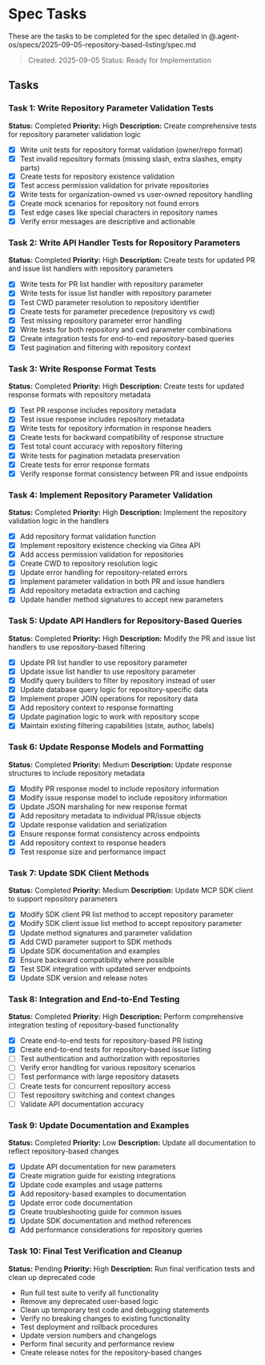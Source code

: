 # Spec Tasks

These are the tasks to be completed for the spec detailed in @.agent-os/specs/2025-09-05-repository-based-listing/spec.md

> Created: 2025-09-05
> Status: Ready for Implementation

## Tasks

### Task 1: Write Repository Parameter Validation Tests
**Status:** Completed
**Priority:** High
**Description:** Create comprehensive tests for repository parameter validation logic

- [x] Write unit tests for repository format validation (owner/repo format)
- [x] Test invalid repository formats (missing slash, extra slashes, empty parts)
- [x] Create tests for repository existence validation
- [x] Test access permission validation for private repositories
- [x] Write tests for organization-owned vs user-owned repository handling
- [x] Create mock scenarios for repository not found errors
- [x] Test edge cases like special characters in repository names
- [x] Verify error messages are descriptive and actionable

### Task 2: Write API Handler Tests for Repository Parameters
**Status:** Completed
**Priority:** High
**Description:** Create tests for updated PR and issue list handlers with repository parameters

- [x] Write tests for PR list handler with repository parameter
- [x] Write tests for issue list handler with repository parameter
- [x] Test CWD parameter resolution to repository identifier
- [x] Create tests for parameter precedence (repository vs cwd)
- [x] Test missing repository parameter error handling
- [x] Write tests for both repository and cwd parameter combinations
- [x] Create integration tests for end-to-end repository-based queries
- [x] Test pagination and filtering with repository context

### Task 3: Write Response Format Tests
**Status:** Completed
**Priority:** High
**Description:** Create tests for updated response formats with repository metadata

- [x] Test PR response includes repository metadata
- [x] Test issue response includes repository metadata
- [x] Write tests for repository information in response headers
- [x] Create tests for backward compatibility of response structure
- [x] Test total count accuracy with repository filtering
- [x] Write tests for pagination metadata preservation
- [x] Create tests for error response formats
- [x] Verify response format consistency between PR and issue endpoints

### Task 4: Implement Repository Parameter Validation
**Status:** Completed
**Priority:** High
**Description:** Implement the repository validation logic in the handlers

- [x] Add repository format validation function
- [x] Implement repository existence checking via Gitea API
- [x] Add access permission validation for repositories
- [x] Create CWD to repository resolution logic
- [x] Update error handling for repository-related errors
- [x] Implement parameter validation in both PR and issue handlers
- [x] Add repository metadata extraction and caching
- [x] Update handler method signatures to accept new parameters

### Task 5: Update API Handlers for Repository-Based Queries
**Status:** Completed
**Priority:** High
**Description:** Modify the PR and issue list handlers to use repository-based filtering

- [x] Update PR list handler to use repository parameter
- [x] Update issue list handler to use repository parameter
- [x] Modify query builders to filter by repository instead of user
- [x] Update database query logic for repository-specific data
- [x] Implement proper JOIN operations for repository data
- [x] Add repository context to response formatting
- [x] Update pagination logic to work with repository scope
- [x] Maintain existing filtering capabilities (state, author, labels)

### Task 6: Update Response Models and Formatting
**Status:** Completed
**Priority:** Medium
**Description:** Update response structures to include repository metadata

- [x] Modify PR response model to include repository information
- [x] Modify issue response model to include repository information
- [x] Update JSON marshaling for new response format
- [x] Add repository metadata to individual PR/issue objects
- [x] Update response validation and serialization
- [x] Ensure response format consistency across endpoints
- [x] Add repository context to response headers
- [x] Test response size and performance impact

### Task 7: Update SDK Client Methods
**Status:** Completed
**Priority:** Medium
**Description:** Update MCP SDK client to support repository parameters

- [x] Modify SDK client PR list method to accept repository parameter
- [x] Modify SDK client issue list method to accept repository parameter
- [x] Update method signatures and parameter validation
- [x] Add CWD parameter support to SDK methods
- [x] Update SDK documentation and examples
- [x] Ensure backward compatibility where possible
- [x] Test SDK integration with updated server endpoints
- [x] Update SDK version and release notes

### Task 8: Integration and End-to-End Testing
**Status:** Completed
**Priority:** High
**Description:** Perform comprehensive integration testing of repository-based functionality

- [x] Create end-to-end tests for repository-based PR listing
- [x] Create end-to-end tests for repository-based issue listing
- [ ] Test authentication and authorization with repositories
- [ ] Verify error handling for various repository scenarios
- [ ] Test performance with large repository datasets
- [ ] Create tests for concurrent repository access
- [ ] Test repository switching and context changes
- [ ] Validate API documentation accuracy

### Task 9: Update Documentation and Examples
**Status:** Completed
**Priority:** Low
**Description:** Update all documentation to reflect repository-based changes

- [x] Update API documentation for new parameters
- [x] Create migration guide for existing integrations
- [x] Update code examples and usage patterns
- [x] Add repository-based examples to documentation
- [x] Update error code documentation
- [x] Create troubleshooting guide for common issues
- [x] Update SDK documentation and method references
- [x] Add performance considerations for repository queries

### Task 10: Final Test Verification and Cleanup
**Status:** Pending
**Priority:** High
**Description:** Run final verification tests and clean up deprecated code

- Run full test suite to verify all functionality
- Remove any deprecated user-based logic
- Clean up temporary test code and debugging statements
- Verify no breaking changes to existing functionality
- Test deployment and rollback procedures
- Update version numbers and changelogs
- Perform final security and performance review
- Create release notes for the repository-based changes